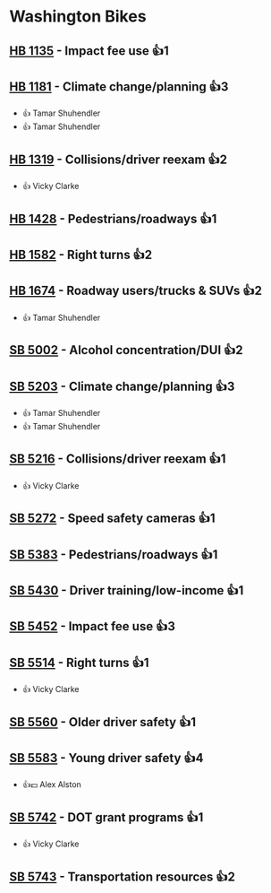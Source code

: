 # Washington Bikes

## [HB 1135](/bill/2023-24/hb/1135/) - Impact fee use 👍1  

## [HB 1181](/bill/2023-24/hb/1181/) - Climate change/planning 👍3  
* 👍 Tamar Shuhendler
* 👍 Tamar Shuhendler

## [HB 1319](/bill/2023-24/hb/1319/) - Collisions/driver reexam 👍2  
* 👍 Vicky Clarke

## [HB 1428](/bill/2023-24/hb/1428/) - Pedestrians/roadways 👍1  

## [HB 1582](/bill/2023-24/hb/1582/) - Right turns 👍2  

## [HB 1674](/bill/2023-24/hb/1674/) - Roadway users/trucks & SUVs 👍2  
* 👍 Tamar Shuhendler

## [SB 5002](/bill/2023-24/sb/5002/) - Alcohol concentration/DUI 👍2  

## [SB 5203](/bill/2023-24/sb/5203/) - Climate change/planning 👍3  
* 👍 Tamar Shuhendler
* 👍 Tamar Shuhendler

## [SB 5216](/bill/2023-24/sb/5216/) - Collisions/driver reexam 👍1  
* 👍 Vicky Clarke

## [SB 5272](/bill/2023-24/sb/5272/) - Speed safety cameras 👍1  

## [SB 5383](/bill/2023-24/sb/5383/) - Pedestrians/roadways 👍1  

## [SB 5430](/bill/2023-24/sb/5430/) - Driver training/low-income 👍1  

## [SB 5452](/bill/2023-24/sb/5452/) - Impact fee use 👍3  

## [SB 5514](/bill/2023-24/sb/5514/) - Right turns 👍1  
* 👍 Vicky Clarke

## [SB 5560](/bill/2023-24/sb/5560/) - Older driver safety 👍1  

## [SB 5583](/bill/2023-24/sb/5583/) - Young driver safety 👍4  
* 👍💵 Alex Alston

## [SB 5742](/bill/2023-24/sb/5742/) - DOT grant programs 👍1  
* 👍 Vicky Clarke

## [SB 5743](/bill/2023-24/sb/5743/) - Transportation resources 👍2  
